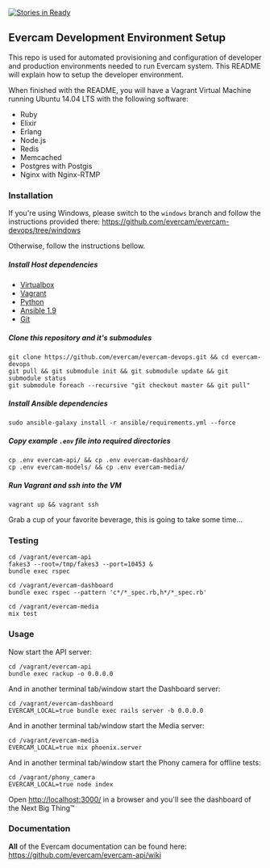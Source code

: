 [![Stories in Ready](https://badge.waffle.io/evercam/evercam-devops.png?label=ready&title=Ready)](https://waffle.io/evercam/evercam-devops)
## Evercam Development Environment Setup

This repo is used for automated provisioning and configuration of developer and production environments needed to run Evercam system. This README will explain how to setup the developer environment.

When finished with the README, you will have a Vagrant Virtual Machine running Ubuntu 14.04 LTS with the following software:

* Ruby
* Elixir
* Erlang
* Node.js
* Redis
* Memcached
* Postgres with Postgis
* Nginx with Nginx-RTMP

### Installation

If you're using Windows, please switch to the `windows` branch and follow the instructions provided there: https://github.com/evercam/evercam-devops/tree/windows

Otherwise, follow the instructions bellow.

##### Install Host dependencies

* [Virtualbox](https://www.virtualbox.org/wiki/Downloads)
* [Vagrant](http://www.vagrantup.com/downloads.html)
* [Python](https://www.python.org/downloads/)
* [Ansible 1.9](http://docs.ansible.com/ansible/intro_installation.html)
* [Git](http://git-scm.com/downloads)

##### Clone this repository and it's submodules

```
git clone https://github.com/evercam/evercam-devops.git && cd evercam-devops
git pull && git submodule init && git submodule update && git submodule status
git submodule foreach --recursive "git checkout master && git pull"
```

##### Install Ansible dependencies

```
sudo ansible-galaxy install -r ansible/requirements.yml --force
```

##### Copy example `.env` file into required directories

```
cp .env evercam-api/ && cp .env evercam-dashboard/
cp .env evercam-models/ && cp .env evercam-media/
```

##### Run Vagrant and ssh into the VM

```
vagrant up && vagrant ssh
```

Grab a cup of your favorite beverage, this is going to take some time...

### Testing

```
cd /vagrant/evercam-api
fakes3 --root=/tmp/fakes3 --port=10453 &
bundle exec rspec

cd /vagrant/evercam-dashboard
bundle exec rspec --pattern 'c*/*_spec.rb,h*/*_spec.rb'

cd /vagrant/evercam-media
mix test
```

### Usage

Now start the API server:

```
cd /vagrant/evercam-api
bundle exec rackup -o 0.0.0.0
```

And in another terminal tab/window start the Dashboard server:

```
cd /vagrant/evercam-dashboard
EVERCAM_LOCAL=true bundle exec rails server -b 0.0.0.0
```

And in another terminal tab/window start the Media server:

```
cd /vagrant/evercam-media
EVERCAM_LOCAL=true mix phoenix.server
```

And in another terminal tab/window start the Phony camera for offline tests:

```
cd /vagrant/phony_camera
EVERCAM_LOCAL=true node index
```

Open [http://localhost:3000/](http://localhost:3000/) in a browser and you'll see the dashboard of the Next Big Thing&trade;

### Documentation

**All** of the Evercam documentation can be found here: https://github.com/evercam/evercam-api/wiki
